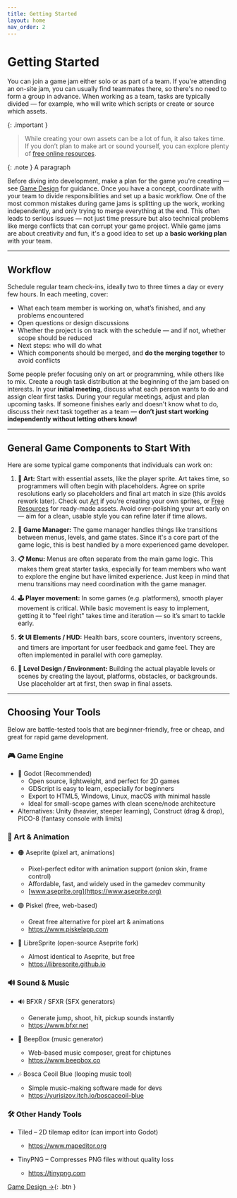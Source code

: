 ```yaml
---
title: Getting Started
layout: home
nav_order: 2
---
```



# Getting Started

You can join a game jam either solo or as part of a team. If you're attending an on-site jam, you can usually find teammates there, so there's no need to form a group in advance. When working as a team, tasks are typically divided — for example, who will write which scripts or create or source which assets.

{: .important }
> While creating your own assets can be a lot of fun, it also takes time. If you don’t plan to make art or sound yourself, you can explore plenty of [free online resources](assets/free-resources.md).

{: .note }
A paragraph

Before diving into development, make a plan for the game you're creating — see [Game Design](game-design.md) for guidance. Once you have a concept, coordinate with your team to divide responsibilities and set up a basic workflow.
One of the most common mistakes during game jams is splitting up the work, working independently, and only trying to merge everything at the end. This often leads to serious issues — not just time pressure but also technical problems like merge conflicts that can corrupt your game project.
While game jams are about creativity and fun, it's a good idea to set up a **basic working plan** with your team.

---

## Workflow
Schedule regular team check-ins, ideally two to three times a day or every few hours. In each meeting, cover:

* What each team member is working on, what’s finished, and any problems encountered
* Open questions or design discussions
* Whether the project is on track with the schedule — and if not, whether scope should be reduced
* Next steps: who will do what
* Which components should be merged, and **do the merging together** to avoid conflicts

Some people prefer focusing only on art or programming, while others like to mix. Create a rough task distribution at the beginning of the jam based on interests.
In your **initial meeting**, discuss what each person wants to do and assign clear first tasks. During your regular meetings, adjust and plan upcoming tasks. If someone finishes early and doesn't know what to do, discuss their next task together as a team — **don’t just start working independently without letting others know!**

---

## General Game Components to Start With
Here are some typical game components that individuals can work on:

1. **🎨 Art:** Start with essential assets, like the player sprite. Art takes time, so programmers will often begin with placeholders. Agree on sprite resolutions early so placeholders and final art match in size (this avoids rework later).
Check out [Art](assets/art.md) if you're creating your own sprites, or [Free Resources](assets/free-resources.md) for ready-made assets.
Avoid over-polishing your art early on — aim for a clean, usable style you can refine later if time allows.

2. **🧠 Game Manager:** The game manager handles things like transitions between menus, levels, and game states. Since it's a core part of the game logic, this is best handled by a more experienced game developer.

3. **📋 Menu:** Menus are often separate from the main game logic. This makes them great starter tasks, especially for team members who want to explore the engine but have limited experience. Just keep in mind that menu transitions may need coordination with the game manager.

4. **🕹️ Player movement:** In some games (e.g. platformers), smooth player movement is critical. While basic movement is easy to implement, getting it to "feel right" takes time and iteration — so it’s smart to tackle early.

5. **🛠️ UI Elements / HUD:** Health bars, score counters, inventory screens, and timers are important for user feedback and game feel. They are often implemented in parallel with core gameplay.

6. **🧱 Level Design / Environment:** Building the actual playable levels or scenes by creating the layout, platforms, obstacles, or backgrounds. Use placeholder art at first, then swap in final assets.

---

## Choosing Your Tools
Below are battle-tested tools that are beginner-friendly, free or cheap, and great for rapid game development.

### 🎮 Game Engine
* 🔷 Godot (Recommended)
    * Open source, lightweight, and perfect for 2D games
    * GDScript is easy to learn, especially for beginners
    * Export to HTML5, Windows, Linux, macOS with minimal hassle
    * Ideal for small-scope games with clean scene/node architecture
* Alternatives: Unity (heavier, steeper learning), Construct (drag & drop), PICO-8 (fantasy console with limits)

### 🎨 Art & Animation
* 🟠 Aseprite (pixel art, animations)
    * Pixel-perfect editor with animation support (onion skin, frame control)
    * Affordable, fast, and widely used in the gamedev community
    * [www.aseprite.org](https://www.aseprite.org)

* 🟢 Piskel (free, web-based)
    * Great free alternative for pixel art & animations
    * https://www.piskelapp.com

* 🔵 LibreSprite (open-source Aseprite fork)
    * Almost identical to Aseprite, but free
    * https://libresprite.github.io

### 🔊 Sound & Music
* 🔊 BFXR / SFXR (SFX generators)
    * Generate jump, shoot, hit, pickup sounds instantly
    * https://www.bfxr.net

* 🎵 BeepBox (music generator)
    * Web-based music composer, great for chiptunes
    * https://www.beepbox.co

* 🎶 Bosca Ceoil Blue (looping music tool)
    * Simple music-making software made for devs
    * https://yurisizov.itch.io/boscaceoil-blue

### 🛠️ Other Handy Tools
* Tiled – 2D tilemap editor (can import into Godot)
    * https://www.mapeditor.org

* TinyPNG – Compresses PNG files without quality loss
    * https://tinypng.com

[Game Design →](game-design.md){: .btn }
